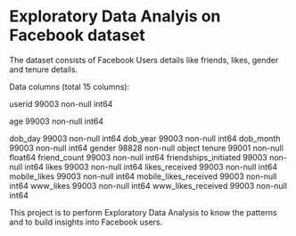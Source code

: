 # Exploratory Data Analyis on Facebook dataset
The dataset consists of Facebook Users details like friends, likes, gender and tenure details. 

Data columns (total 15 columns): 

userid                   99003 non-null int64

age                      99003 non-null int64

dob_day                  99003 non-null int64
dob_year                 99003 non-null int64
dob_month                99003 non-null int64
gender                   98828 non-null object
tenure                   99001 non-null float64
friend_count             99003 non-null int64
friendships_initiated    99003 non-null int64
likes                    99003 non-null int64
likes_received           99003 non-null int64
mobile_likes             99003 non-null int64
mobile_likes_received    99003 non-null int64
www_likes                99003 non-null int64
www_likes_received       99003 non-null int64


This project is to perform Exploratory Data Analysis to know the patterns and to build insights into Facebook users.
